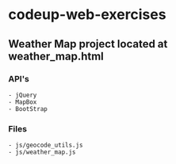 # codeup-web-exercises

## Weather Map project located at weather_map.html
### API's
    - jQuery
    - MapBox
    - BootStrap
### Files
    - js/geocode_utils.js
    - js/weather_map.js
